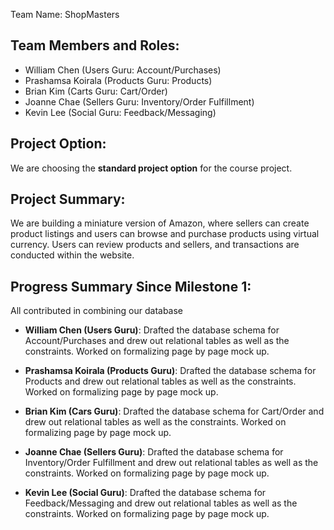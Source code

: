 Team Name: ShopMasters

## Team Members and Roles:

- William Chen (Users Guru: Account/Purchases)
- Prashamsa Koirala (Products Guru: Products)
- Brian Kim (Carts Guru: Cart/Order)
- Joanne Chae (Sellers Guru: Inventory/Order Fulfillment)
- Kevin Lee (Social Guru: Feedback/Messaging)

## Project Option:

We are choosing the **standard project option** for the course project.

## Project Summary:

We are building a miniature version of Amazon, where sellers can create product listings and users can browse and purchase products using virtual currency. Users can review products and sellers, and transactions are conducted within the website.

## Progress Summary Since Milestone 1:
All contributed in combining our database

- **William Chen (Users Guru)**:  Drafted the database schema for Account/Purchases and drew out relational tables as well as the constraints. Worked on formalizing page by page mock up. 

- **Prashamsa Koirala (Products Guru)**: Drafted the database schema for Products and drew out relational tables as well as the constraints. Worked on formalizing page by page mock up. 

- **Brian Kim (Cars Guru)**: Drafted the database schema for Cart/Order and drew out relational tables as well as the constraints. Worked on formalizing page by page mock up. 

- **Joanne Chae (Sellers Guru)**: Drafted the database schema for Inventory/Order Fulfillment and drew out relational tables as well as the constraints. Worked on formalizing page by page mock up. 

- **Kevin Lee (Social Guru)**: Drafted the database schema for Feedback/Messaging and drew out relational tables as well as the constraints. Worked on formalizing page by page mock up. 
  

